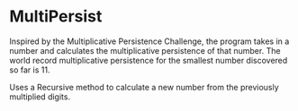 # MultiPersist
Inspired by the Multiplicative Persistence Challenge, the program takes in a number and calculates the multiplicative persistence of that number. The world record multiplicative persistence for the smallest number discovered so far is 11.

Uses a Recursive method to calculate a new number from the previously multiplied digits. 
